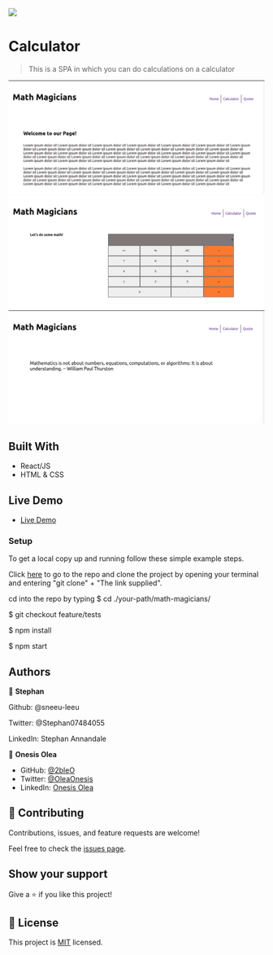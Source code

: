 ![](https://img.shields.io/badge/Microverse-blueviolet)

# Calculator

> This is a SPA in which you can do calculations on a calculator

![Homepage](./img/homepage.png)
![Calculator](./img/calpage.png)
![Quote](./img/quotepage.png)

## Built With

- React/JS
- HTML & CSS

## Live Demo


- [Live Demo](https://eloquent-bartik-1b997d.netlify.app)

### Setup

To get a local copy up and running follow these simple example steps.

Click [here](https://github.com/sneeu-leeu/math-magicians) to go to the repo and clone the project by opening your terminal and entering "git clone" + "The link supplied".

cd into the repo by typing
$ cd ./your-path/math-magicians/

$ git checkout feature/tests

$ npm install

$ npm start


## Authors

👤 **Stephan**

Github: @sneeu-leeu

Twitter: @Stephan07484055

LinkedIn: Stephan Annandale

👤 **Onesis Olea**

- GitHub: [@2bleO](https://github.com/2bleO)
- Twitter: [@OleaOnesis](https://twitter.com/OleaOnesis)
- LinkedIn: [Onesis Olea](https://do.linkedin.com/in/onesis-olea)

## 🤝 Contributing

Contributions, issues, and feature requests are welcome!

Feel free to check the [issues page](https://github.com/sneeu-leeu/To-Do-List/issues/4).

## Show your support

Give a ⭐️ if you like this project!

## 📝 License

This project is [MIT](https://opensource.org/licenses/MIT) licensed.
